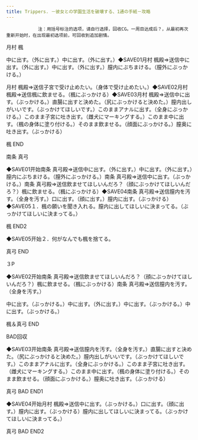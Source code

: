 ```yaml
---
title: Trippers. －彼女との学園生活を破壊する、1通の手紙－攻略
---
```


                注：用括号标注的选项，请自行选择，回收CG。一周目达成后？，从最初再次重新开始时，在出现最初选项前，可回收到追加剧情。

月村 楓

中に出す。（外に出す。）中に出す。（外に出す。）◆SAVE01月村 楓殿⇒送信中に出す。（外に出す。）中に出す。（外に出す。）膣内にぶちまける。（膣外にぶっかける。）

月村 楓殿⇒送信子宮で受け止めたい。（身体で受け止めたい。）◆SAVE02月村 楓殿⇒送信楓に飲ませる。（楓にぶっかける）◆SAVE03月村 楓殿⇒送信中に出す。（ぶっかける。）直腸に出すと決めた。（尻にぶっかけると決めた。）膣内出しがいいです。（ぶっかけてほしいです。）このままアナルに出す。（全身にぶっかける。）このまま子宮に吐き出す。（雌犬にマーキングする。）このまま中に出す。（楓の身体に塗り付ける。）そのまま飲ませる。（顔面にぶっかける。）膣奥に吐き出す。（ぶっかける）

楓 END

南条 真弓

◆SAVE01开始南条 真弓殿⇒送信中に出す。（外に出す。）中に出す。（外に出す。）膣内にぶちまける。（膣外にぶっかける。）南条 真弓殿⇒送信中に出す。（ぶっかける。）南条 真弓殿⇒送信飲ませてほしいんだろ？（顔にぶっかけてほしいんだろ？）楓に飲ませる。（楓にぶっかける）◆SAVE04南条 真弓殿⇒送信膣内を汚す。（全身を汚す。）口に出す。（顔に出す。）膣内に出す。（ぶっかける）◆SAVE05１．楓の願いを聞き入れる。膣内に出してほしいに決まってる。（ぶっかけてほしいに決まってる。）

楓 END2

◆SAVE05开始２．何がなんでも楓を捨てる。

真弓 END

３P

◆SAVE02开始南条 真弓殿⇒送信飲ませてほしいんだろ？（顔にぶっかけてほしいんだろ？）楓に飲ませる。（楓にぶっかける）南条 真弓殿⇒送信膣内を汚す。（全身を汚す。）

中に出す。（ぶっかける。）中に出す。（外に出す。）中に出す。（ぶっかける。）中に出す。（ぶっかける。）

楓＆真弓 END

BAD回収

◆SAVE03开始南条 真弓殿⇒送信膣内を汚す。（全身を汚す。）直腸に出すと決めた。（尻にぶっかけると決めた。）膣内出しがいいです。（ぶっかけてほしいです。）このままアナルに出す。（全身にぶっかける。）このまま子宮に吐き出す。（雌犬にマーキングする。）このまま中に出す。（楓の身体に塗り付ける。）そのまま飲ませる。（顔面にぶっかける。）膣奥に吐き出す。（ぶっかける）

真弓 BAD END1

◆SAVE04开始月村 楓殿⇒送信中に出す。（ぶっかける。）口に出す。（顔に出す。）膣内に出す。（ぶっかける）膣内に出してほしいに決まってる。（ぶっかけてほしいに決まってる。）

真弓 BAD END2
              

